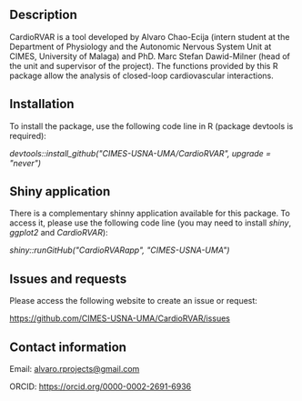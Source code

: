 ## Description

CardioRVAR is a tool developed by Alvaro Chao-Ecija (intern student at the 
Department of Physiology and the Autonomic Nervous System Unit at CIMES, University of
Malaga) and PhD. Marc Stefan Dawid-Milner (head of the unit and supervisor of the project). 
The functions provided by this R package allow the analysis of closed-loop 
cardiovascular interactions.

## Installation

To install the package, use the following code line in R (package devtools is required):

*devtools::install_github("CIMES-USNA-UMA/CardioRVAR", upgrade = "never")*

## Shiny application

There is a complementary shinny application available for this package. To access it, please use the following code line (you
may need to install *shiny*, *ggplot2* and *CardioRVAR*):

*shiny::runGitHub("CardioRVARapp", "CIMES-USNA-UMA")*

## Issues and requests

Please access the following website to create an issue or request:

https://github.com/CIMES-USNA-UMA/CardioRVAR/issues

## Contact information

Email: alvaro.rprojects@gmail.com

ORCID: https://orcid.org/0000-0002-2691-6936




